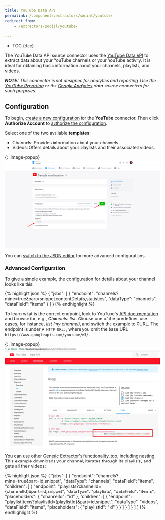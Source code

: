 ```yaml
---
title: YouTube Data API
permalink: /components/extractors/social/youtube/
redirect_from:
    - /extractors/social/youtube/

---
```


* TOC
{:toc}

The YouTube Data API source connector uses the [YouTube Data API](https://developers.google.com/youtube/v3/docs/) to extract data
about your YouTube channels or your YouTube activity. It is ideal for obtaining basic information about your channels, playlists, and videos.

***NOTE:** This connector is not designed for analytics and reporting. Use the
[YouTube Reporting](/components/extractors/social/youtube-reporting/) or the [Google Analytics](/components/extractors/marketing-sales/google-analytics/) data source connectors for such purposes.*

## Configuration
To begin, [create a new configuration](/components/#creating-component-configuration) for the **YouTube** connector.
Then click **Authorize Account** to [authorize the configuration](/components/#authorization). 

Select one of the two available **templates**: 

- Channels: Provides information about your channels.
- Videos: Offers details about your playlists and their associated videos. 

{: .image-popup}
![Screenshot - Create configuration](/components/extractors/social/youtube/youtube-1.png)

You can [switch to the JSON editor](/components/extractors/other/generic/#template-mode) for more advanced configurations.

### Advanced Configuration
To give a simple example, the configuration for details about your channel looks like this:

{% highlight json %}
{
  "jobs": [
    {
      "endpoint": "channels?mine=true&part=snippet,contentDetails,statistics",
      "dataType": "channels",
      "dataField": "items"
    }
  ]
}
{% endhighlight %}

To learn what is the correct endpoint, look to YouTube's [API documentation](https://developers.google.com/youtube/v3/docs/) and browse for, e.g., *Channels: list*. 
Choose one of the predefined use cases, for instance, *list (my channel)*, and switch the example to CURL. 
The endpoint is under `# HTTP URL:`, where you omit the base URL `https://www.googleapis.com/youtube/v3/`.

{: .image-popup}
![Screenshot - YouTube API](/components/extractors/social/youtube/api_sample.png)

You can use other [Generic Extractor's](/components/extractors/other/generic/) functionality, too, including nesting. This example downloads your channel, iterates through its playlists, and gets all their videos:

{% highlight json %}
{
  "jobs": [
    {
      "endpoint": "channels?mine=true&part=id,snippet",
      "dataType": "channels",
      "dataField": "items",
      "children": [
        {
          "endpoint": "playlists?channelId={channelId}&part=id,snippet",
          "dataType": "playlists",
          "dataField": "items",
          "placeholders": {
            "channelId": "id"
          },
          "children": [
            {
              "endpoint": "playlistItems?playlistId={playlistId}&part=id,snippet",
              "dataType": "videos",
              "dataField": "items",
              "placeholders": {
                "playlistId": "id"
              }
            }
          ]
        }
      ]
    }
  ]
}
{% endhighlight %}

